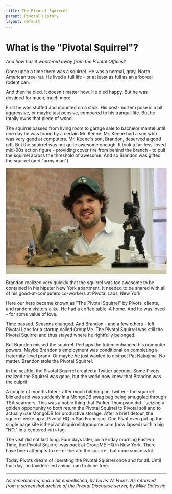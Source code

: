 ```yaml
---
title: The Pivotal Squirrel
parent: Pivotal History
layout: default
---
```


# What is the "Pivotal Squirrel"?
_And how has it wandered away from the Pivotal Offices?_

Once upon a time there was a squirrel. He was a normal, gray, North American tree-rat. He lived a full life - or at least as full as an arboreal rodent can.

And then he died. It doesn't matter how. He died happy. But he was destined for much, much more.

First he was stuffed and mounted on a stick. His post-mortem pose is a bit aggressive, or maybe just pensive, compared to his tranquil life. But he totally owns that piece of wood.

The squirrel passed from living room to garage sale to bachelor mantel until one day he was found by a certain Mr. Keene. Mr. Keene had a son who was very good at computers. Mr. Keene's son, Brandon, deserved a good gift. But the squirrel was not quite awesome enough. It took a far-less-loved mid-90s action figure - providing cover fire from behind the branch - to pull the squirrel across the threshold of awesome. And so Brandon was gifted the squirrel (and "army man").

![Squirrel with Army Man and Crunchie](./squirrel_crunchy.jpg)

Brandon realized very quickly that the squirrel was too awesome to be contained in his hipster New York apartment. It needed to be shared with all of his good-at-computers co-workers at Pivotal Labs, New York.

Here our hero became known as "The Pivotal Squirrel" by Pivots, clients, and random visitors alike. He had a coffee table. A home. And he was loved - for some value of love.

Time passed. Seasons changed. And Brandon - and a few others - left Pivotal Labs for a startup called GroupMe. The Pivotal Squirrel was still the Pivotal Squirrel and thus stayed where he rightfully belonged.

But Brandon missed the squirrel. Perhaps the totem enhanced his computer powers. Maybe Brandon's employment was conditional on completing a fraternity-level prank. Or maybe he just wanted to distract Pat Nakajima. No matter. Brandon stole the Pivotal Squirrel.

In the scuffle, the Pivotal Squirrel created a Twitter account. Some Pivots realized the Squirrel was gone, but the world now knew that Brandon was the culprit.

A couple of months later - after much bitching on Twitter - the squirrel blinked and was suddenly in a MongoDB swag bag being smuggled through TSA scanners. This was a noble thing that Parker Thompson did - seizing a golden opportunity to both return the Pivotal Squirrel to Pivotal soil and to actually use MongoDB for productive storage. After a brief detour, the squirrel woke up at Pivotal HQ in San Francisco. One Pivot even put up the single page site isthepivotalsquirrelatgroupme.com (now lapsed) with a big "NO." in a centered `<H1>` tag.

The visit did not last long. Four days later, on a Friday morning Eastern Time, the Pivotal Squirrel was back at GroupME HQ in New York. There have been attempts to re-re-liberate the squirrel, but none successful.

Today Pivots dream of liberating the Pivotal Squirrel once and for all. Until that day, no taxidermied animal can truly be free.

---
_As remembered, and a bit embellished, by Davis W. Frank. As retrieved from a screenshot archive of the Pivotal Discourse server, by Mike Dalessio_